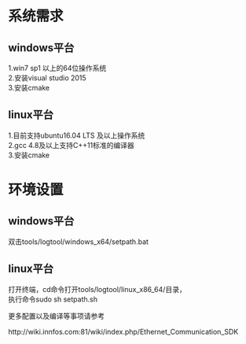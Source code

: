 # 系统需求
## windows平台
1.win7 sp1 以上的64位操作系统</br>
2.安装visual studio 2015</br>
3.安装cmake</br>
## linux平台
1.目前支持ubuntu16.04 LTS 及以上操作系统</br>
2.gcc 4.8及以上支持C++11标准的编译器</br>
3.安装cmake</br>
# 环境设置
## windows平台
双击tools/logtool/windows_x64/setpath.bat</br>
## linux平台
打开终端，cd命令打开tools/logtool/linux_x86_64/目录，</br>
执行命令sudo sh setpath.sh</br>

更多配置以及编译等事项请参考</br>
</html>
http://wiki.innfos.com:81/wiki/index.php/Ethernet_Communication_SDK
</html>
